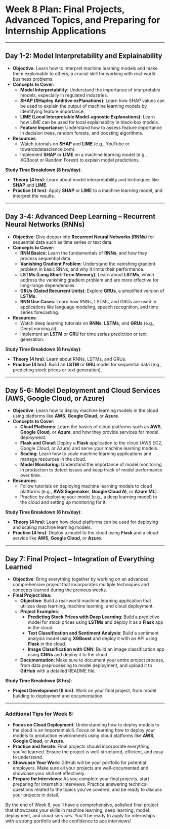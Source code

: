 # Week 8 Plan: Final Projects, Advanced Topics, and Preparing for Internship Applications

---

## **Day 1-2: Model Interpretability and Explainability**
- **Objective**: Learn how to interpret machine learning models and make them explainable to others, a crucial skill for working with real-world business problems.
- **Concepts to Cover:**
  - **Model Interpretability**: Understand the importance of interpretable models, especially in regulated industries.
  - **SHAP (SHapley Additive exPlanations)**: Learn how SHAP values can be used to explain the output of machine learning models by identifying feature importance.
  - **LIME (Local Interpretable Model-agnostic Explanations)**: Learn how LIME can be used for local explainability in black-box models.
  - **Feature Importance**: Understand how to assess feature importance in decision trees, random forests, and boosting algorithms.
- **Resources**:
  - Watch tutorials on **SHAP** and **LIME** (e.g., YouTube or towardsdatascience.com).
  - Implement **SHAP** or **LIME** on a machine learning model (e.g., XGBoost or Random Forest) to explain model predictions.

**Study Time Breakdown (8 hrs/day)**:
- **Theory (4 hrs)**: Learn about model interpretability and techniques like **SHAP** and **LIME**.
- **Practice (4 hrs)**: Apply **SHAP** or **LIME** to a machine learning model, and interpret the results.

---

## **Day 3-4: Advanced Deep Learning – Recurrent Neural Networks (RNNs)**
- **Objective**: Dive deeper into **Recurrent Neural Networks (RNNs)** for sequential data such as time series or text data.
- **Concepts to Cover:**
  - **RNN Basics**: Learn the fundamentals of **RNNs**, and how they process sequential data.
  - **Vanishing Gradient Problem**: Understand the vanishing gradient problem in basic RNNs, and why it limits their performance.
  - **LSTMs (Long Short-Term Memory)**: Learn about **LSTMs**, which address the vanishing gradient problem and are more effective for long-range dependencies.
  - **GRUs (Gated Recurrent Units)**: Explore **GRUs**, a simplified version of **LSTMs**.
  - **RNN Use Cases**: Learn how RNNs, LSTMs, and GRUs are used in applications like language modeling, speech recognition, and time series forecasting.
- **Resources**:
  - Watch deep learning tutorials on **RNNs**, **LSTMs**, and **GRUs** (e.g., DeepLearning.ai).
  - Implement an **LSTM** or **GRU** for time series prediction or text generation.

**Study Time Breakdown (8 hrs/day)**:
- **Theory (4 hrs)**: Learn about RNNs, LSTMs, and GRUs.
- **Practice (4 hrs)**: Build an **LSTM** or **GRU** model for sequential data (e.g., predicting stock prices or text generation).

---

## **Day 5-6: Model Deployment and Cloud Services (AWS, Google Cloud, or Azure)**
- **Objective**: Learn how to deploy machine learning models in the cloud using platforms like **AWS**, **Google Cloud**, or **Azure**.
- **Concepts to Cover:**
  - **Cloud Platforms**: Learn the basics of cloud platforms such as **AWS**, **Google Cloud**, or **Azure**, and how they provide services for model deployment.
  - **Flask and Cloud**: Deploy a **Flask** application to the cloud (AWS EC2, Google Cloud, or Azure) and serve your machine learning models.
  - **Scaling**: Learn how to scale machine learning applications and manage resources in the cloud.
  - **Model Monitoring**: Understand the importance of model monitoring in production to detect issues and keep track of model performance over time.
- **Resources**:
  - Follow tutorials on deploying machine learning models to cloud platforms (e.g., **AWS Sagemaker**, **Google Cloud AI**, or **Azure ML**).
  - Practice by deploying your model (e.g., a deep learning model) to the cloud and setting up monitoring for it.

**Study Time Breakdown (8 hrs/day)**:
- **Theory (4 hrs)**: Learn how cloud platforms can be used for deploying and scaling machine learning models.
- **Practice (4 hrs)**: Deploy a model to the cloud using **Flask** and a cloud service like **AWS**, **Google Cloud**, or **Azure**.

---

## **Day 7: Final Project – Integration of Everything Learned**
- **Objective**: Bring everything together by working on an advanced, comprehensive project that incorporates multiple techniques and concepts learned during the previous weeks.
- **Final Project Idea:**
  - **Objective**: Build a real-world machine learning application that utilizes deep learning, machine learning, and cloud deployment.
  - **Project Examples**:
    - **Predicting Stock Prices with Deep Learning**: Build a predictive model for stock prices using **LSTMs** and deploy it as a **Flask** app in the cloud.
    - **Text Classification and Sentiment Analysis**: Build a sentiment analysis model using **XGBoost** and deploy it with an API using **Flask** in the cloud.
    - **Image Classification with CNN**: Build an image classification app using **CNNs** and deploy it to the cloud.
  - **Documentation**: Make sure to document your entire project process, from data preprocessing to model deployment, and upload it to **GitHub** with a detailed README file.

**Study Time Breakdown (8 hrs)**:
- **Project Development (8 hrs)**: Work on your final project, from model building to deployment and documentation.

---

### **Additional Tips for Week 8**:
- **Focus on Cloud Deployment**: Understanding how to deploy models to the cloud is an important skill. Focus on learning how to deploy your models to production environments using cloud platforms like **AWS**, **Google Cloud**, or **Azure**.
- **Practice and Iterate**: Final projects should incorporate everything you’ve learned. Ensure the project is well-structured, efficient, and easy to understand.
- **Showcase Your Work**: GitHub will be your portfolio for potential employers. Make sure all your projects are well-documented and showcase your skill set effectively.
- **Prepare for Interviews**: As you complete your final projects, start preparing for internship interviews. Practice answering technical questions related to the topics you’ve covered, and be ready to discuss your projects in detail.

By the end of Week 8, you’ll have a comprehensive, polished final project that showcases your skills in machine learning, deep learning, model deployment, and cloud services. You’ll be ready to apply for internships with a strong portfolio and the confidence to ace interviews!
